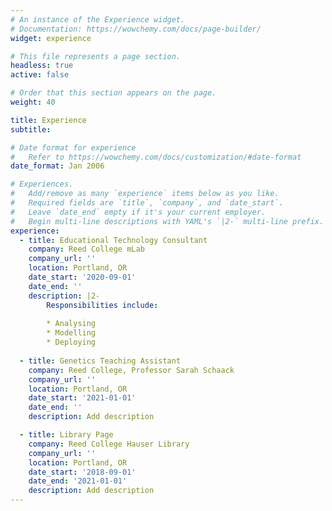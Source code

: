 ```yaml
---
# An instance of the Experience widget.
# Documentation: https://wowchemy.com/docs/page-builder/
widget: experience

# This file represents a page section.
headless: true
active: false

# Order that this section appears on the page.
weight: 40

title: Experience
subtitle:

# Date format for experience
#   Refer to https://wowchemy.com/docs/customization/#date-format
date_format: Jan 2006

# Experiences.
#   Add/remove as many `experience` items below as you like.
#   Required fields are `title`, `company`, and `date_start`.
#   Leave `date_end` empty if it's your current employer.
#   Begin multi-line descriptions with YAML's `|2-` multi-line prefix.
experience:
  - title: Educational Technology Consultant
    company: Reed College mLab
    company_url: ''
    location: Portland, OR
    date_start: '2020-09-01'
    date_end: ''
    description: |2-
        Responsibilities include:
        
        * Analysing
        * Modelling
        * Deploying
        
  - title: Genetics Teaching Assistant
    company: Reed College, Professor Sarah Schaack
    company_url: ''
    location: Portland, OR
    date_start: '2021-01-01'
    date_end: ''
    description: Add description

  - title: Library Page
    company: Reed College Hauser Library
    company_url: ''
    location: Portland, OR
    date_start: '2018-09-01'
    date_end: '2021-01-01'
    description: Add description
---
```

